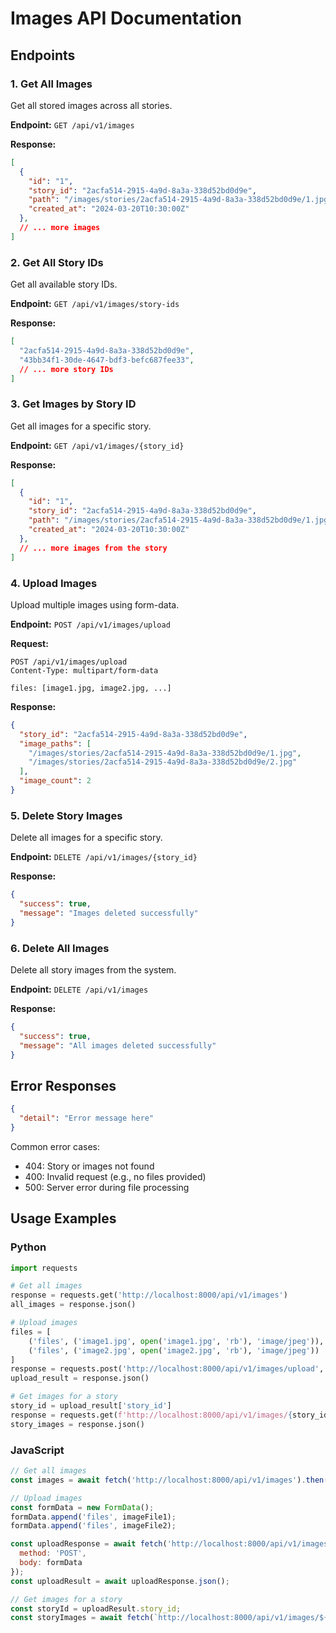 # Images API Documentation

## Endpoints

### 1. Get All Images
Get all stored images across all stories.

**Endpoint:** `GET /api/v1/images`

**Response:**
```json
[
  {
    "id": "1",
    "story_id": "2acfa514-2915-4a9d-8a3a-338d52bd0d9e",
    "path": "/images/stories/2acfa514-2915-4a9d-8a3a-338d52bd0d9e/1.jpg",
    "created_at": "2024-03-20T10:30:00Z"
  },
  // ... more images
]
```

### 2. Get All Story IDs
Get all available story IDs.

**Endpoint:** `GET /api/v1/images/story-ids`

**Response:**
```json
[
  "2acfa514-2915-4a9d-8a3a-338d52bd0d9e",
  "43bb34f1-30de-4647-bdf3-befc687fee33",
  // ... more story IDs
]
```

### 3. Get Images by Story ID
Get all images for a specific story.

**Endpoint:** `GET /api/v1/images/{story_id}`

**Response:**
```json
[
  {
    "id": "1",
    "story_id": "2acfa514-2915-4a9d-8a3a-338d52bd0d9e",
    "path": "/images/stories/2acfa514-2915-4a9d-8a3a-338d52bd0d9e/1.jpg",
    "created_at": "2024-03-20T10:30:00Z"
  },
  // ... more images from the story
]
```

### 4. Upload Images
Upload multiple images using form-data.

**Endpoint:** `POST /api/v1/images/upload`

**Request:**
```http
POST /api/v1/images/upload
Content-Type: multipart/form-data

files: [image1.jpg, image2.jpg, ...]
```

**Response:**
```json
{
  "story_id": "2acfa514-2915-4a9d-8a3a-338d52bd0d9e",
  "image_paths": [
    "/images/stories/2acfa514-2915-4a9d-8a3a-338d52bd0d9e/1.jpg",
    "/images/stories/2acfa514-2915-4a9d-8a3a-338d52bd0d9e/2.jpg"
  ],
  "image_count": 2
}
```

### 5. Delete Story Images
Delete all images for a specific story.

**Endpoint:** `DELETE /api/v1/images/{story_id}`

**Response:**
```json
{
  "success": true,
  "message": "Images deleted successfully"
}
```

### 6. Delete All Images
Delete all story images from the system.

**Endpoint:** `DELETE /api/v1/images`

**Response:**
```json
{
  "success": true,
  "message": "All images deleted successfully"
}
```

## Error Responses

```json
{
  "detail": "Error message here"
}
```

Common error cases:
- 404: Story or images not found
- 400: Invalid request (e.g., no files provided)
- 500: Server error during file processing

## Usage Examples

### Python
```python
import requests

# Get all images
response = requests.get('http://localhost:8000/api/v1/images')
all_images = response.json()

# Upload images
files = [
    ('files', ('image1.jpg', open('image1.jpg', 'rb'), 'image/jpeg')),
    ('files', ('image2.jpg', open('image2.jpg', 'rb'), 'image/jpeg'))
]
response = requests.post('http://localhost:8000/api/v1/images/upload', files=files)
upload_result = response.json()

# Get images for a story
story_id = upload_result['story_id']
response = requests.get(f'http://localhost:8000/api/v1/images/{story_id}')
story_images = response.json()
```

### JavaScript
```javascript
// Get all images
const images = await fetch('http://localhost:8000/api/v1/images').then(r => r.json());

// Upload images
const formData = new FormData();
formData.append('files', imageFile1);
formData.append('files', imageFile2);

const uploadResponse = await fetch('http://localhost:8000/api/v1/images/upload', {
  method: 'POST',
  body: formData
});
const uploadResult = await uploadResponse.json();

// Get images for a story
const storyId = uploadResult.story_id;
const storyImages = await fetch(`http://localhost:8000/api/v1/images/${storyId}`).then(r => r.json());
``` 